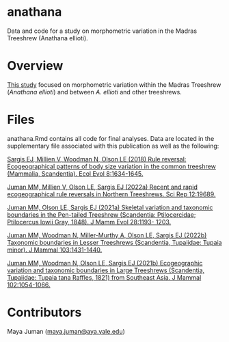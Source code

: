 # anathana
Data and code for a study on morphometric variation in the Madras Treeshrew (Anathana ellioti).

# Overview
<a href="https://doi.org/10.1007/s10914-023-09694-0" target="_blank">This study</a> focused on morphometric variation within the Madras Treeshrew (*Anathana ellioti*) and between *A. ellioti* and other treeshrews.

# Files
anathana.Rmd contains all code for final analyses. Data are located in the supplementary file associated with this publication as well as the following:

<a href="https://doi.org/10.1002/ece3.3682" target="_blank">Sargis EJ, Millien V, Woodman N, Olson LE (2018) Rule reversal: Ecogeographical patterns of body size variation in the common treeshrew (Mammalia, Scandentia). Ecol Evol 8:1634-1645.</a>

<a href="https://doi.org/10.1038/s41598-022-23774-w" target="_blank">Juman MM, Millien V, Olson LE, Sargis EJ (2022a) Recent and rapid ecogeographical rule reversals in Northern Treeshrews. Sci Rep 12:19689.</a>

<a href="https://doi.org/10.1007/s10914-021-09556-7">Juman MM, Olson LE, Sargis EJ (2021a) Skeletal variation and taxonomic boundaries in the Pen-tailed Treeshrew (Scandentia: Ptilocercidae; Ptilocercus lowii Gray, 1848). J Mamm Evol 28:1193- 1203.</a>

<a href="https://doi.org/10.1093/jmammal/gyac080" target="_blank">Juman MM, Woodman N, Miller-Murthy A, Olson LE, Sargis EJ (2022b) Taxonomic boundaries in Lesser Treeshrews (Scandentia, Tupaiidae: Tupaia minor). J Mammal 103:1431-1440.</a>

<a href="https://doi.org/10.1093/jmammal/gyab059" target="_blank">Juman MM, Woodman N, Olson LE, Sargis EJ (2021b) Ecogeographic variation and taxonomic boundaries in Large Treeshrews (Scandentia, Tupaiidae: Tupaia tana Raffles, 1821) from Southeast Asia. J Mammal 102:1054-1066.</a>

# Contributors
Maya Juman (maya.juman@aya.yale.edu)

